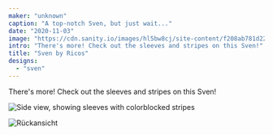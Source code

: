 ```yaml
---
maker: "unknown"
caption: "A top-notch Sven, but just wait..."
date: "2020-11-03"
image: "https://cdn.sanity.io/images/hl5bw8cj/site-content/f208ab781d22f74c91cc37a31249fd88a94a2aab-2000x2198.jpg"
intro: "There's more! Check out the sleeves and stripes on this Sven!"
title: "Sven by Ricos"
designs:
  - "sven"
---
```


There's more! Check out the sleeves and stripes on this Sven!

![Side view, showing sleeves with colorblocked stripes](https://posts.freesewing.org/uploads/ricos_sven_ricos2_d350f988c8.jpg "Side view, showing sleeves with colorblocked stripes")

![Rückansicht](https://posts.freesewing.org/uploads/ricos_sven_ricos3_74928145d7.jpg)
